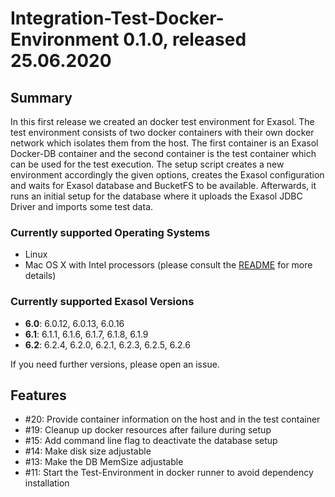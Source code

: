 # Integration-Test-Docker-Environment 0.1.0, released 25.06.2020
 
## Summary

In this first release we created an docker test environment for Exasol. The test environment consists of two docker containers with their own docker network which isolates them from the host. The first container is an Exasol Docker-DB container and the second container is the test container which can be used for the test execution. The setup script creates a new environment accordingly the given options, creates the Exasol configuration and waits for Exasol database and BucketFS to be available. Afterwards, it runs an initial setup for the database where it uploads the Exasol JDBC Driver and imports some test data.

### Currently supported Operating Systems

* Linux
* Mac OS X with Intel processors (please consult the [README](../../README.md) for more details)

### Currently supported Exasol Versions

* **6.0**: 6.0.12, 6.0.13, 6.0.16
* **6.1**: 6.1.1, 6.1.6, 6.1.7, 6.1.8, 6.1.9
* **6.2**: 6.2.4, 6.2.0, 6.2.1, 6.2.3, 6.2.5, 6.2.6

If you need further versions, please open an issue.

## Features
 
* #20: Provide container information on the host and in the test container
* #19: Cleanup up docker resources after failure during setup
* #15: Add command line flag to deactivate the database setup
* #14: Make disk size adjustable
* #13: Make the DB MemSize adjustable
* #11: Start the Test-Environment in docker runner to avoid dependency installation 
